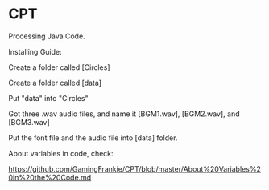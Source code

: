 # CPT
Processing Java Code.

Installing Guide:

Create a folder called [Circles]

Create a folder called [data]

Put "data" into "Circles"

Got three .wav audio files, and name it [BGM1.wav], [BGM2.wav], and [BGM3.wav]

Put the font file and the audio file into [data] folder.

About variables in code, check: 

https://github.com/GamingFrankie/CPT/blob/master/About%20Variables%20in%20the%20Code.md
